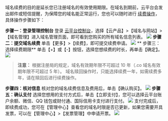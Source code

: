 域名续费的目的是延长您已注册域名的有效使用期限。在域名到期前，云平台会发出邮件或短信提醒，为保障您的域名能正常运行，您也可以随时进行 [续费操作](http://console.tce.fsphere.cn/domain)，具体操作步骤如下：

**步骤一：登录管理控制台**
登录 [云平台控制台](http://console.tce.fsphere.cn/)，选择【云产品】>【域名与网站】>【域名管理】进入域名管理页面，即可看到您购买的所有域名信息列表。
![](http://imgcache.tce.fsphere.cn/image/mc.qcloudimg.com/static/img/cf6adcde162255fdc3718fb4e6d99aec/image.png)
**步骤二：提交域名续费**
单击【更多】>【续费】，即可提交续费申请。
![](http://imgcache.tce.fsphere.cn/image/mc.qcloudimg.com/static/img/ccb630fdb57757a4614b1c4528ed9479/image.png)
** 步骤三：选择续费期限**
单击【+】或【-】按钮，选择您想续费的时长，再单击【确定】。
![](http://imgcache.tce.fsphere.cn/image/mc.qcloudimg.com/static/img/098ad7953edacd3f759966657a0151a9/image.png)
>**注意：**
>根据注册局的规定，域名有效期年限不可超过 10 年（.co 域名有效期年限不可超过 5 年）。
>域名赎回操作时，只能选择续费一年，如需续费多年，请在赎回后进行续费操作。

**步骤四：核对信息**
核对您的域名续费信息及费用后，单击【确认购买】。
![](http://imgcache.tce.fsphere.cn/image/mc.qcloudimg.com/static/img/34d76a3858bb0c89889761ab36166d80/image.png)
 **步骤五：确认支付**
选择您想用的支付方式后，单击【立即支付】，您可以选择云平台账户余额、微信、QQ 钱包或财付通、国际信用卡支付进行支付。
![](http://imgcache.tce.fsphere.cn/image/mc.qcloudimg.com/static/img/318ee8c5d1f01cd5eda652dde7f95d7f/image.png)
支付完成后，即续费成功，您可在【管理中心】查看您的域名时限是否已更新，如果您需要开具发票，可以在【管理中心】>【发票管理】中申请开票。
![](http://imgcache.tce.fsphere.cn/image/mc.qcloudimg.com/static/img/21a6289017234cdc21350a9d63859c6c/image.png)
